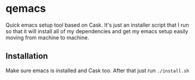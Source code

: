 # qemacs
Quick emacs setup tool based on Cask. It's just an installer script that I run so that it will install all of my dependencies and get my emacs setup easily moving from machine to machine.

## Installation
Make sure emacs is installed and Cask too. After that just run `./install.sh`
